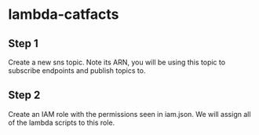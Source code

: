 # lambda-catfacts

## Step 1

  Create a new sns topic. Note its ARN, you will be using this topic to subscribe endpoints and  publish topics to. 

## Step 2
  Create an IAM role with the permissions seen in iam.json. We will assign all of the lambda scripts to this role.
  
